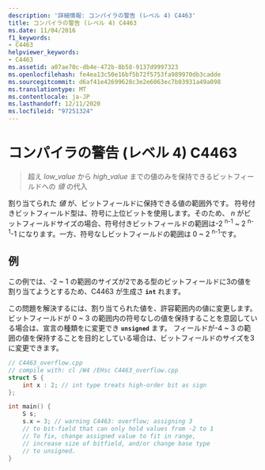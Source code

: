 ```yaml
---
description: '詳細情報: コンパイラの警告 (レベル 4) C4463'
title: コンパイラの警告 (レベル 4) C4463
ms.date: 11/04/2016
f1_keywords:
- C4463
helpviewer_keywords:
- C4463
ms.assetid: a07ae70c-db4e-472b-8b58-9137d9997323
ms.openlocfilehash: fe4ea13c50e16bf5b72f5753fa989970db3cadde
ms.sourcegitcommit: d6af41e42699628c3e2e6063ec7b03931a49a098
ms.translationtype: MT
ms.contentlocale: ja-JP
ms.lasthandoff: 12/11/2020
ms.locfileid: "97251324"
---
```

# <a name="compiler-warning-level-4-c4463"></a>コンパイラの警告 (レベル 4) C4463

> 超え *low_value* から *high_value* までの値のみを保持できるビットフィールドへの *値* の代入

割り当てられた *値* が、ビットフィールドに保持できる値の範囲外です。 符号付きビットフィールド型は、符号に上位ビットを使用します。そのため、 *n* がビットフィールドサイズの場合、符号付きビットフィールドの範囲は-2 <sup>n-1</sup> ~ 2 <sup>n-1</sup>-1 になります。一方、符号なしビットフィールドの範囲は 0 ~ 2 <sup>n-1</sup>です。

## <a name="example"></a>例

この例では、-2 ~ 1 の範囲のサイズが2である型のビットフィールドに3の値を割り当てようとするため、C4463 が生成さ **`int`** れます。

この問題を解決するには、割り当てられた値を、許容範囲内の値に変更します。 ビットフィールドが 0 ~ 3 の範囲内の符号なしの値を保持することを意図している場合は、宣言の種類をに変更でき **`unsigned`** ます。 フィールドが-4 ~ 3 の範囲の値を保持することを目的としている場合は、ビットフィールドのサイズを3に変更できます。

```cpp
// C4463_overflow.cpp
// compile with: cl /W4 /EHsc C4463_overflow.cpp
struct S {
    int x : 2; // int type treats high-order bit as sign
};

int main() {
    S s;
    s.x = 3; // warning C4463: overflow; assigning 3
    // to bit-field that can only hold values from -2 to 1
    // To fix, change assigned value to fit in range,
    // increase size of bitfield, and/or change base type
    // to unsigned.
}
```
